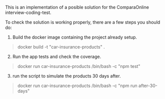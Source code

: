 This is an implementation of a posible solution for the ComparaOnline interview-coding-test.

To check the solution is working properly, there are a few steps you should do:

1) Build the docker image containing the project already setup.
> docker build -t "car-insurance-products" .

2) Run the app tests and check the coverage.
> docker run car-insurance-products /bin/bash -c "npm test"

3) run the script to simulate the products 30 days after.
> docker run car-insurance-products /bin/bash -c "npm run after-30-days"